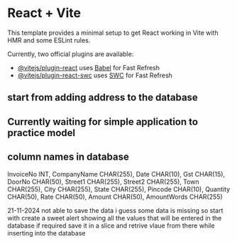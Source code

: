 # React + Vite

This template provides a minimal setup to get React working in Vite with HMR and some ESLint rules.

Currently, two official plugins are available:

- [@vitejs/plugin-react](https://github.com/vitejs/vite-plugin-react/blob/main/packages/plugin-react/README.md) uses [Babel](https://babeljs.io/) for Fast Refresh
- [@vitejs/plugin-react-swc](https://github.com/vitejs/vite-plugin-react-swc) uses [SWC](https://swc.rs/) for Fast Refresh


## start from adding address to the database

## Currently waiting for simple application to practice model 


## column names in database
  InvoiceNo INT,
  CompanyName CHAR(255),
  Date CHAR(10),
  Gst CHAR(15),
  DoorNo CHAR(50),
  Street1 CHAR(255),
  Street2 CHAR(255),
  Town CHAR(255),
  City CHAR(255),
  State CHAR(255),
  Pincode CHAR(10),
  Quantity CHAR(50),
  Rate CHAR(50),
  Amount CHAR(50),
  AmountWords CHAR(255)


  21-11-2024
  not able to save the data i guess some data is missing
  so start with create a sweet alert showing all the values that will be entered in the database
  if required save it in a slice and retrive vlaue from there while inserting into the database